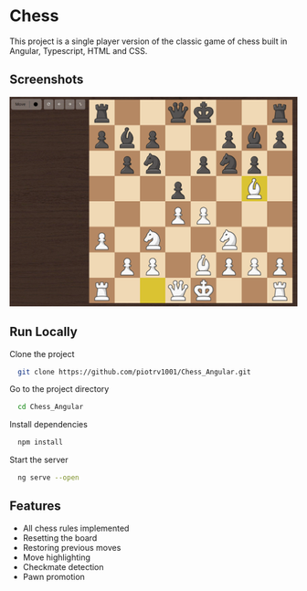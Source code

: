 
# Chess

This project is a single player version of the classic game of chess built in Angular, Typescript, HTML and CSS.


## Screenshots

![App Screenshot](src/assets/images/chess_ss_1.png)
<!-- <img src="src/assets/images/chess_ss_1.png" width=500> -->
    
## Run Locally

Clone the project

```bash
  git clone https://github.com/piotrv1001/Chess_Angular.git
```

Go to the project directory

```bash
  cd Chess_Angular
```


Install dependencies

```bash
  npm install
```


Start the server

```bash
  ng serve --open
```


## Features

- All chess rules implemented
- Resetting the board
- Restoring previous moves
- Move highlighting
- Checkmate detection
- Pawn promotion




